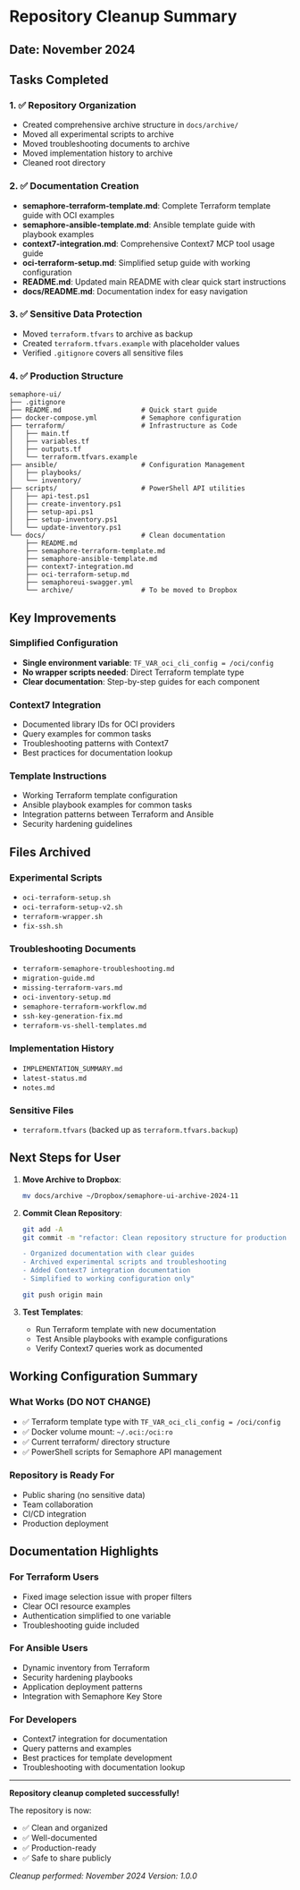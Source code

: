 # Repository Cleanup Summary

## Date: November 2024

## Tasks Completed

### 1. ✅ Repository Organization
- Created comprehensive archive structure in `docs/archive/`
- Moved all experimental scripts to archive
- Moved troubleshooting documents to archive
- Moved implementation history to archive
- Cleaned root directory

### 2. ✅ Documentation Creation
- **semaphore-terraform-template.md**: Complete Terraform template guide with OCI examples
- **semaphore-ansible-template.md**: Ansible template guide with playbook examples
- **context7-integration.md**: Comprehensive Context7 MCP tool usage guide
- **oci-terraform-setup.md**: Simplified setup guide with working configuration
- **README.md**: Updated main README with clear quick start instructions
- **docs/README.md**: Documentation index for easy navigation

### 3. ✅ Sensitive Data Protection
- Moved `terraform.tfvars` to archive as backup
- Created `terraform.tfvars.example` with placeholder values
- Verified `.gitignore` covers all sensitive files

### 4. ✅ Production Structure
```
semaphore-ui/
├── .gitignore
├── README.md                    # Quick start guide
├── docker-compose.yml           # Semaphore configuration
├── terraform/                   # Infrastructure as Code
│   ├── main.tf
│   ├── variables.tf
│   ├── outputs.tf
│   └── terraform.tfvars.example
├── ansible/                     # Configuration Management
│   ├── playbooks/
│   └── inventory/
├── scripts/                     # PowerShell API utilities
│   ├── api-test.ps1
│   ├── create-inventory.ps1
│   ├── setup-api.ps1
│   ├── setup-inventory.ps1
│   └── update-inventory.ps1
└── docs/                        # Clean documentation
    ├── README.md
    ├── semaphore-terraform-template.md
    ├── semaphore-ansible-template.md
    ├── context7-integration.md
    ├── oci-terraform-setup.md
    ├── semaphoreui-swagger.yml
    └── archive/                 # To be moved to Dropbox
```

## Key Improvements

### Simplified Configuration
- **Single environment variable**: `TF_VAR_oci_cli_config = /oci/config`
- **No wrapper scripts needed**: Direct Terraform template type
- **Clear documentation**: Step-by-step guides for each component

### Context7 Integration
- Documented library IDs for OCI providers
- Query examples for common tasks
- Troubleshooting patterns with Context7
- Best practices for documentation lookup

### Template Instructions
- Working Terraform template configuration
- Ansible playbook examples for common tasks
- Integration patterns between Terraform and Ansible
- Security hardening guidelines

## Files Archived

### Experimental Scripts
- `oci-terraform-setup.sh`
- `oci-terraform-setup-v2.sh`
- `terraform-wrapper.sh`
- `fix-ssh.sh`

### Troubleshooting Documents
- `terraform-semaphore-troubleshooting.md`
- `migration-guide.md`
- `missing-terraform-vars.md`
- `oci-inventory-setup.md`
- `semaphore-terraform-workflow.md`
- `ssh-key-generation-fix.md`
- `terraform-vs-shell-templates.md`

### Implementation History
- `IMPLEMENTATION_SUMMARY.md`
- `latest-status.md`
- `notes.md`

### Sensitive Files
- `terraform.tfvars` (backed up as `terraform.tfvars.backup`)

## Next Steps for User

1. **Move Archive to Dropbox**:
   ```bash
   mv docs/archive ~/Dropbox/semaphore-ui-archive-2024-11
   ```

2. **Commit Clean Repository**:
   ```bash
   git add -A
   git commit -m "refactor: Clean repository structure for production

   - Organized documentation with clear guides
   - Archived experimental scripts and troubleshooting
   - Added Context7 integration documentation
   - Simplified to working configuration only"
   
   git push origin main
   ```

3. **Test Templates**:
   - Run Terraform template with new documentation
   - Test Ansible playbooks with example configurations
   - Verify Context7 queries work as documented

## Working Configuration Summary

### What Works (DO NOT CHANGE)
- ✅ Terraform template type with `TF_VAR_oci_cli_config = /oci/config`
- ✅ Docker volume mount: `~/.oci:/oci:ro`
- ✅ Current terraform/ directory structure
- ✅ PowerShell scripts for Semaphore API management

### Repository is Ready For
- Public sharing (no sensitive data)
- Team collaboration
- CI/CD integration
- Production deployment

## Documentation Highlights

### For Terraform Users
- Fixed image selection issue with proper filters
- Clear OCI resource examples
- Authentication simplified to one variable
- Troubleshooting guide included

### For Ansible Users
- Dynamic inventory from Terraform
- Security hardening playbooks
- Application deployment patterns
- Integration with Semaphore Key Store

### For Developers
- Context7 integration for documentation
- Query patterns and examples
- Best practices for template development
- Troubleshooting with documentation lookup

---

**Repository cleanup completed successfully!**

The repository is now:
- ✅ Clean and organized
- ✅ Well-documented
- ✅ Production-ready
- ✅ Safe to share publicly

*Cleanup performed: November 2024*
*Version: 1.0.0*